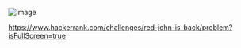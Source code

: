 ![image](https://github.com/user-attachments/assets/3d1a06ca-62a5-4a3b-a7d8-f5ac17146d17)

https://www.hackerrank.com/challenges/red-john-is-back/problem?isFullScreen=true
